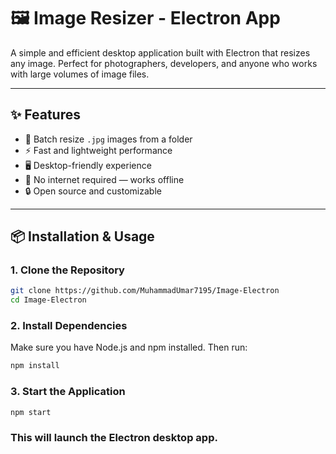# 🖼️ Image Resizer - Electron App

A simple and efficient desktop application built with Electron that resizes any image. Perfect for photographers, developers, and anyone who works with large volumes of image files.

---

## ✨ Features

- 📁 Batch resize `.jpg` images from a folder  
- ⚡ Fast and lightweight performance  
- 🖥️ Desktop-friendly experience  
- 💾 No internet required — works offline  
- 🔒 Open source and customizable

---

## 📦 Installation & Usage

### 1. Clone the Repository

```bash
git clone https://github.com/MuhammadUmar7195/Image-Electron
cd Image-Electron
```
### 2. Install Dependencies

Make sure you have Node.js and npm installed. Then run:

```bash
npm install
```
### 3. Start the Application
```bash
npm start
``` 

### This will launch the Electron desktop app.
